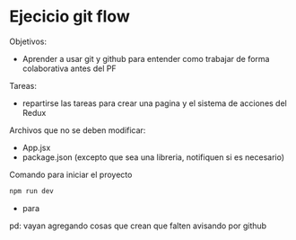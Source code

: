 # Ejecicio git flow

Objetivos:
- Aprender a usar git y github para entender como trabajar de forma colaborativa antes del PF

Tareas:
- repartirse las tareas para crear una pagina y el sistema de acciones del Redux

Archivos que no se deben modificar:
- App.jsx
- package.json (excepto que sea una libreria, notifiquen si es necesario)


Comando para iniciar el proyecto
```bash
npm run dev
```
- para

pd: vayan agregando cosas que crean que falten avisando por github
